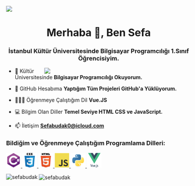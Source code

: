 <img align="top" width="1000" src="https://miro.medium.com/v2/resize:fit:5120/1*l4xICbIIYlz1OTymWCoUTw.jpeg" /> </p>
<h1 align="center">Merhaba 👋, Ben Sefa</h1> 
<h3 align="center">İstanbul Kültür Üniversitesinde Bilgisayar Programcılığı 1.Sınıf Öğrencisiyim.</h3>

<img align="right" width="400" src="https://camo.githubusercontent.com/19db51af5f90f1b152bc0b9078f5fe97053955be5074f03f17019c70345bdcdb/68747470733a2f2f6d69726f2e6d656469756d2e636f6d2f6d61782f313336302f302a37513379765349765f7430696f4a2d5a2e676966" /> </p>

- 🏫 Kültür Üniversitesinde **Bilgisayar Programcılığı Okuyorum.**
 
- 👾 GitHub Hesabıma **Yaptığım Tüm Projeleri GitHub'a Yüklüyorum.**

- 🧑🏻‍💻 Öğrenmeye Çalıştığım Dil **Vue.JS**

- 💻 Bilgim Olan Diller **Temel Seviye HTML CSS ve JavaScript.**

- 📫 İletişim **Sefabudak0@icloud.com**

</p>

<h3 align="left">Bildiğim ve Öğrenmeye Çalıştığım Programlama Dilleri:</h3>
<p align="left"> <a href="https://www.w3schools.com/cs/" target="_blank" rel="noreferrer"> <img src="https://raw.githubusercontent.com/devicons/devicon/master/icons/csharp/csharp-original.svg" alt="csharp" width="40" height="40"/> </a> <a href="https://www.w3schools.com/css/" target="_blank" rel="noreferrer"> <img src="https://raw.githubusercontent.com/devicons/devicon/master/icons/css3/css3-original-wordmark.svg" alt="css3" width="40" height="40"/> </a> <a href="https://www.w3.org/html/" target="_blank" rel="noreferrer"> <img src="https://raw.githubusercontent.com/devicons/devicon/master/icons/html5/html5-original-wordmark.svg" alt="html5" width="40" height="40"/> </a> <a href="https://developer.mozilla.org/en-US/docs/Web/JavaScript" target="_blank" rel="noreferrer"> <img src="https://raw.githubusercontent.com/devicons/devicon/master/icons/javascript/javascript-original.svg" alt="javascript" width="40" height="40"/> </a> <a href="https://www.python.org" target="_blank" rel="noreferrer"> <img src="https://raw.githubusercontent.com/devicons/devicon/master/icons/python/python-original.svg" alt="python" width="40" height="40"/> </a> <a href="https://vuejs.org/" target="_blank" rel="noreferrer"> <img src="https://raw.githubusercontent.com/devicons/devicon/master/icons/vuejs/vuejs-original-wordmark.svg" alt="vuejs" width="40" height="40"/> </a> </p>


<p><img align="left" src="https://github-readme-stats.vercel.app/api/top-langs?username=sefabudak&show_icons=true&locale=en&layout=compact" alt="sefabudak" /></p>

<p>&nbsp;<img align="center" src="https://github-readme-stats.vercel.app/api?username=sefabudak&show_icons=true&locale=en" alt="sefabudak" /></p>



